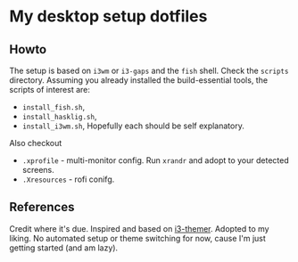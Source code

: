 # My desktop setup dotfiles

## Howto

The setup is based on `i3wm` or `i3-gaps` and the `fish` shell.
Check the `scripts` directory. Assuming you already installed the build-essential tools, the scripts of interest are:
* `install_fish.sh`,
* `install_hasklig.sh`,
* `install_i3wm.sh`,
Hopefully each should be self explanatory.

Also checkout
* `.xprofile` - multi-monitor config. Run `xrandr` and adopt to your detected screens.
* `.Xresources` - rofi conifg.


## References

Credit where it's due. Inspired and based on [i3-themer](https://github.com/cizordj/i3-themer). Adopted to my liking. No automated setup or theme switching for now, cause I'm just getting started (and am lazy).

